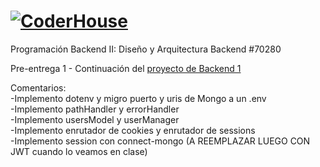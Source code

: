 # [![CoderHouse](https://www.coderhouse.com/imgs/ch.svg)](https://www.coderhouse.com/)

Programación Backend II: Diseño y Arquitectura Backend
#70280

Pre-entrega 1 - Continuación del [proyecto de Backend 1](https://github.com/agusrod9/Backend1-PE1.git)

Comentarios: <br>
-Implemento dotenv y migro puerto y uris de Mongo a un .env <br>
-Implemento pathHandler y errorHandler<br>
-Implemento usersModel y userManager <br>
-Implemento enrutador de cookies y enrutador de sessions <br>
-Implemento session con connect-mongo (A REEMPLAZAR LUEGO CON JWT cuando lo veamos en clase) <br>
